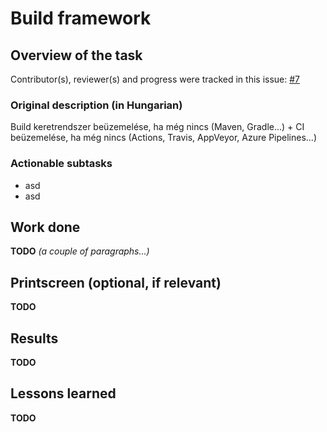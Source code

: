 # Build framework

## Overview of the task

Contributor(s), reviewer(s) and progress were tracked in this issue:
[#7](https://github.com/BME-MIT-IET/iet-hf2021-v-dqw4w9wgxcq/issues/7)

### Original description (in Hungarian)
Build keretrendszer beüzemelése, ha még nincs (Maven, Gradle...) + CI beüzemelése, ha még nincs (Actions, Travis, AppVeyor, Azure Pipelines...)

### Actionable subtasks
- asd
- asd

## Work done
**TODO** *(a couple of paragraphs...)*

## Printscreen (optional, if relevant)
**TODO** 

## Results
**TODO** 

## Lessons learned
**TODO** 

